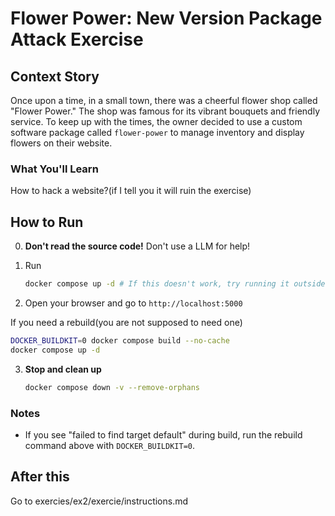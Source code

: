 # Flower Power: New Version Package Attack Exercise

## Context Story

Once upon a time, in a small town, there was a cheerful flower shop called "Flower Power." The shop was famous for its vibrant bouquets and friendly service. To keep up with the times, the owner decided to use a custom software package called `flower-power` to manage inventory and display flowers on their website.

### What You'll Learn
How to hack a website?(if I tell you it will ruin the exercise)

## How to Run
0. **Don't read the source code!** Don't use a LLM for help!

1. Run

   ```sh
   docker compose up -d # If this doesn't work, try running it outside the dev container, then return to working inside the dev container.
   ```

2. Open your browser and go to `http://localhost:5000`

If you need a rebuild(you are not supposed to need one)

   ```sh
   DOCKER_BUILDKIT=0 docker compose build --no-cache
   docker compose up -d
   ```

3. **Stop and clean up**

   ```sh
   docker compose down -v --remove-orphans
   ```

### Notes

- If you see "failed to find target default" during build, run the rebuild command above with `DOCKER_BUILDKIT=0`.



## After this
Go to exercies/ex2/exercie/instructions.md
